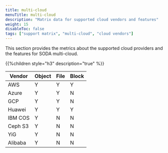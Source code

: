 ```yaml
---
title: multi-cloud
menuTitle: multi-cloud
description: "Matrix data for supported cloud vendors and features"
weight: 15
disableToc: false
tags: ["support matrix", "multi-cloud", "cloud vendors"] 
---
```

This section provides the metrics about the supported cloud providers and the features for SODA multi-cloud.

{{%children style="h3" description="true" %}}  

<table>
    <thead>
       <tr>
          <th>Vendor</th>
          <th>Object</th>
          <th>File</th>
          <th>Block</th>
       </tr>
    </thead>
    <tbody>
       <tr>
          <td> AWS</td>
          <td> Y </td>
          <td> Y </td>
          <td> Y </td>
       </tr>
       <tr>
          <td> Azure</td>
          <td> Y </td>
          <td> Y </td>
          <td> N </td>
       </tr>
       <tr>
          <td> GCP</td>
          <td> Y </td>
          <td> Y </td>
          <td> N </td>
       </tr>
       <tr>
          <td> Huawei</td>
          <td> Y </td>
          <td> Y </td>
          <td> Y </td>
       </tr>
       <tr>
          <td> IBM COS</td>
          <td> Y </td>
          <td> N</td>
          <td> N </td>
       </tr>
       <tr>
          <td> Ceph S3</td>
          <td> Y </td>
          <td> N </td>
          <td> N </td>
       </tr>
       <tr>
          <td> YiG</td>
          <td> Y </td>
          <td> N </td>
          <td> N </td>
       </tr>
       <tr>
          <td> Alibaba</td>
          <td> Y </td>
          <td> N </td>
          <td> N </td>
       </tr>
    </tbody>
</table>

